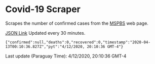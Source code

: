 # Covid-19 Scraper

Scrapes the number of confirmed cases from the [MSPBS](https://www.mspbs.gov.py/covid-19.php) web page.

[JSON Link](https://jmayalag.github.io/covid19-scrape/cases.json)
Updated every 30 minutes.
```
{"confirmed":null,"deaths":0,"recovered":0,"timestamp":"2020-04-13T00:10:36.827Z","pyt":"4/12/2020, 20:10:36 GMT-4"}
```
Last update (Paraguay Time): 4/12/2020, 20:10:36 GMT-4